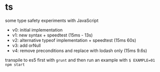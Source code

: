 # ts
some type safety experiments with JavaScript

* v0: initial implementation
* v1: new syntax + speedtest (15ms - 13s)
* v2: alternative typeof implementation + speedtest (15ms 60s)
* v3: add orNull
* v4: remove preconditions and replace with lodash only (15ms 9.6s)

transpile to es5 first with ```grunt``` and then run an example with ```$ EXAMPLE=01 npm start```
